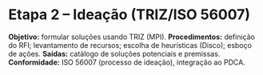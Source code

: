 # Etapa 2 – Ideação (TRIZ/ISO 56007)
**Objetivo:** formular soluções usando TRIZ (MPI).
**Procedimentos:** definição do RFI; levantamento de recursos; escolha de heurísticas (Disco); esboço de ações.
**Saídas:** catálogo de soluções potenciais e premissas.
**Conformidade:** ISO 56007 (processo de ideação), integração ao PDCA.
